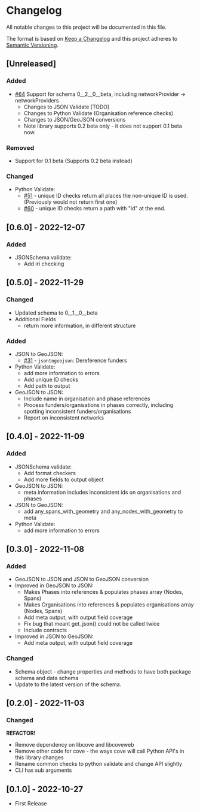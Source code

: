 # Changelog

All notable changes to this project will be documented in this file.

The format is based on [Keep a Changelog](http://keepachangelog.com/en/1.0.0/)
and this project adheres to [Semantic Versioning](http://semver.org/spec/v2.0.0.html).

## [Unreleased]

### Added

- [#64](https://github.com/Open-Telecoms-Data/lib-cove-ofds/issues/64) Support for schema 0__2__0__beta, including networkProvider -> networkProviders
  - Changes to JSON Validate [TODO]
  - Changes to Python Validate (Organisation reference checks)
  - Changes to JSON/GeoJSON conversions
  - Note library supports 0.2 beta only - it does not support 0.1 beta now.

### Removed

- Support for 0.1 beta (Supports 0.2 beta instead)

### Changed

- Python Validate:
  - [#51](https://github.com/Open-Telecoms-Data/lib-cove-ofds/issues/51) - unique ID checks return all places the non-unique ID is used. (Previously would not return first one)
  - [#60](https://github.com/Open-Telecoms-Data/lib-cove-ofds/issues/60) - unique ID checks return a path with "id" at the end.

## [0.6.0] - 2022-12-07

### Added

- JSONSchema validate:
  - Add iri checking


## [0.5.0] - 2022-11-29

### Changed

- Updated schema to 0__1__0__beta
- Additional Fields 
  - return more information, in different structure 

### Added

- JSON to GeoJSON:
  - [#31](https://github.com/Open-Telecoms-Data/lib-cove-ofds/pull/31) - `jsontogeojson`: Dereference funders
- Python Validate:
  - add more information to errors
  - Add unique ID checks
  - Add path to output
- GeoJSON to JSON:
  - Include name in organisation and phase references
  - Process funders/organisations in phases correctly, including spotting inconsistent funders/organisations
  - Report on inconsistent networks

## [0.4.0] - 2022-11-09

### Added

- JSONSchema validate:
  - Add format checkers
  - Add more fields to output object
- GeoJSON to JSON:
  - meta information includes inconsistent ids on organisations and phases
- JSON to GeoJSON:
  - add any_spans_with_geometry and any_nodes_with_geometry to meta
- Python Validate:
  - add more information to errors

## [0.3.0] - 2022-11-08

### Added

- GeoJSON to JSON and JSON to GeoJSON conversion
- Improved in GeoJSON to JSON:
    - Makes Phases into references & populates phases array (Nodes, Spans)
    - Makes Organisations into references & populates organisations array (Nodes, Spans)
    - Add meta output, with output field coverage
    - Fix bug that meant get_json() could not be called twice
    - Include contracts
- Improved in JSON to GeoJSON:
    - Add meta output, with output field coverage

### Changed

- Schema object - change properties and methods to have both package schema and data schema
- Update to the latest version of the schema.

## [0.2.0] - 2022-11-03

### Changed

**REFACTOR!**

- Remove dependency on libcove and libcoveweb
- Remove other code for cove - the ways cove will call Python API's in this library changes
- Rename common checks to python validate and change API slightly
- CLI has sub arguments 


## [0.1.0] - 2022-10-27

- First Release
